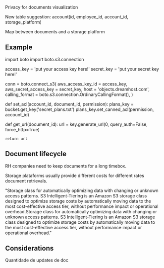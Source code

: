 Privacy for documents visualization

New table suggestion:
account(id, employee_id, account_id, storage_platform)

Map between documents and a storage platform

## Example

import boto
import boto.s3.connection

access_key = 'put your access key here!'
secret_key = 'put your secret key here!'

conn = boto.connect_s3(
        aws_access_key_id = access_key,
        aws_secret_access_key = secret_key,
        host = 'objects.dreamhost.com',
        calling_format = boto.s3.connection.OrdinaryCallingFormat(),
        )

def set_acl(account_id, document_id, permission):
    plans_key = bucket.get_key('secret_plans.txt')
    plans_key.set_canned_acl(permission, account_id)

def get_url(document_id):
    url = key.generate_url(0, query_auth=False, force_http=True)

    return url


## Document lifecycle
RH companies need to keep documents for a long timebox.

Storage plataforms usually provide different costs for different rates document retrievals.

"Storage class for automatically optimizing data with changing or unknown access patterns. S3 Intelligent-Tiering is an Amazon S3 storage class designed to optimize storage costs by automatically moving data to the most cost-effective access tier, without performance impact or operational overhead.Storage class for automatically optimizing data with changing or unknown access patterns. S3 Intelligent-Tiering is an Amazon S3 storage class designed to optimize storage costs by automatically moving data to the most cost-effective access tier, without performance impact or operational overhead."


## Considerations
Quantidade de updates de doc